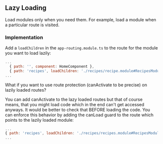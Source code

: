## Lazy Loading
Load modules only when you need them. For example, load a module when a particular route is visited.

### Implementation
Add a `loadChildren` in the `app-routing.module.ts` to the route for the module you want to load lazily:
```javascript
...
  { path: '', component: HomeComponent },
  { path: 'recipes', loadChildren: './recipes/recipe.module#RecipesModule'},
...
```
What if you want to use route protection (canActivate  to be precise) on lazily loaded routes?

You can add canActivate to the lazy loaded routes but that of course means, that you might load code which in the end can't get accessed anyways. It would be better to check that BEFORE loading the code.
You can enforce this behavior by adding the canLoad  guard to the route which points to the lazily loaded module:
```javascript
...
{ path: 'recipes', loadChildren: './recipes/recipes.module#RecipesModule', canLoad: [AuthGuard] } 
...
```
